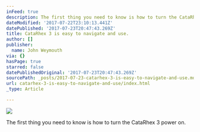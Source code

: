 ```yaml
---
inFeed: true
description: The first thing you need to know is how to turn the CataRhex 3 power on.
dateModified: '2017-07-22T23:10:13.441Z'
datePublished: '2017-07-23T20:47:43.269Z'
title: CataRhex 3 is easy to navigate and use.
author: []
publisher:
  name: John Weymouth
via: {}
hasPage: true
starred: false
datePublishedOriginal: '2017-07-23T20:47:43.269Z'
sourcePath: _posts/2017-07-23-catarhex-3-is-easy-to-navigate-and-use.md
url: catarhex-3-is-easy-to-navigate-and-use/index.html
_type: Article

---
```

![](https://the-grid-user-content.s3-us-west-2.amazonaws.com/ca1f0b78-b43e-46f2-a8bb-5b08c2aae578.jpg)

The first thing you need to know is how to turn the CataRhex 3 power on.